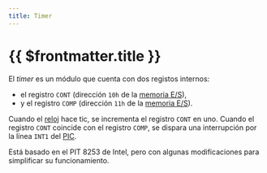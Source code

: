 ```yaml
---
title: Timer
---
```


# {{ $frontmatter.title }}

El _timer_ es un módulo que cuenta con dos registos internos:

- el registro `CONT` (dirección `10h` de la [memoria E/S](./index)),
- y el registro `COMP` (dirección `11h` de la [memoria E/S](./index)).

Cuando el [reloj](../devices/clock) hace tic, se incrementa el registro `CONT` en uno. Cuando el registro `CONT` coincide con el registro `COMP`, se dispara una interrupción por la línea `INT1` del [PIC](./pic).

Está basado en el PIT 8253 de Intel, pero con algunas modificaciones para simplificar su funcionamiento.
